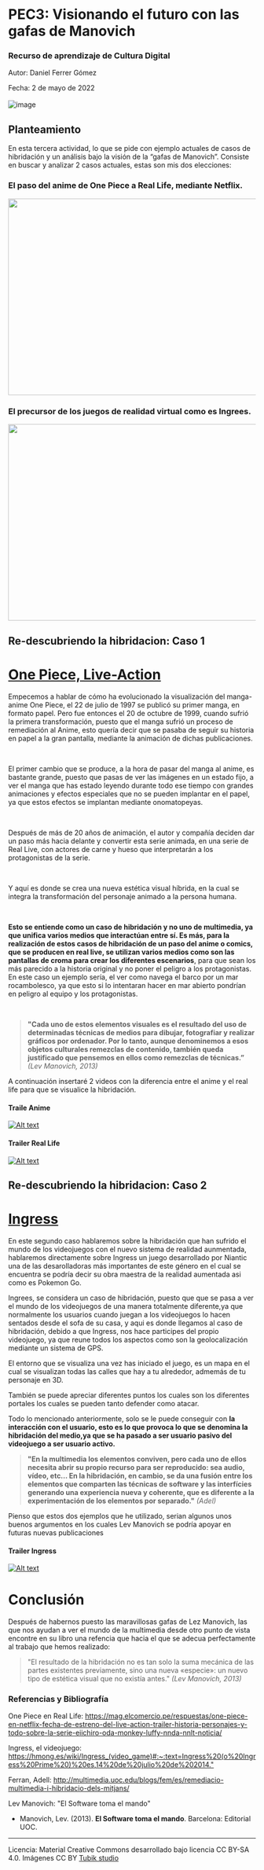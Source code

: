 # PEC3: Visionando el futuro con las gafas de Manovich 

### Recurso de aprendizaje de Cultura Digital 


Autor: Daniel Ferrer Gómez


Fecha: 2 de mayo de 2022 <br><br>
![image](https://github.com/dany2265/PEC3_Manovich_Reloaded/blob/main/gafas%20de%20manovich.jpg)



## Planteamiento
<p>En esta tercera actividad, lo que se pide con ejemplo actuales de casos de hibridación y un análisis bajo la visión de la “gafas de Manovich”. Consiste en buscar y analizar 2 casos actuales, estas son mis dos elecciones:</p>
    <h3>El paso del anime de One Piece a Real Life, mediante Netflix.</h3>
    <img src="https://github.com/dany2265/PEC3_Manovich_Reloaded/blob/main/One_Piece.webp" alt="" width="600px" height="400px">
    <h3>El precursor de los juegos de realidad virtual como es Ingrees.</h3>
<img src="https://github.com/dany2265/PEC3_Manovich_Reloaded/blob/main/social-og.jpeg" alt="" width="600px" height="400px">




## Re-descubriendo la hibridacion: Caso 1
 <h1><a href="https://mag.elcomercio.pe/respuestas/one-piece-en-netflix-fecha-de-estreno-del-live-action-trailer-historia-personajes-y-todo-sobre-la-serie-eiichiro-oda-monkey-luffy-nnda-nnlt-noticia/">One Piece, Live-Action</a></h1>

  <p>Empecemos a hablar de cómo ha evolucionado la visualización del manga-anime One Piece, el 22 de julio de 1997 se publicó su primer manga, en formato papel. Pero fue entonces el 20 de octubre de 1999, cuando sufrió la primera transformación, puesto que el manga sufrió un proceso de remediación al Anime, esto quería decir que se pasaba de seguir su historia en papel a la gran pantalla, mediante la animación de dichas publicaciones.</p><br>
    <p>El primer cambio que se produce, a la hora de pasar del manga al anime, es bastante grande, puesto que pasas de ver las imágenes en un estado fijo, a ver el manga que has estado leyendo durante todo ese tiempo con grandes animaciones y efectos especiales que no se pueden implantar en el papel, ya que estos efectos se implantan mediante onomatopeyas.</p><br>
    <p>Después de más de 20 años de animación, el autor y compañía deciden dar un paso más hacia delante y convertir esta serie animada, en una serie de Real Live, con actores de carne y hueso que interpretarán a los protagonistas de la serie.</p><br>
    <p>Y aquí es donde se crea una nueva estética visual híbrida, en la cual se integra la transformación del personaje animado a la persona humana.</p><br>
    <p><b>Esto se entiende como un caso de hibridación y no uno de multimedia, ya que unifica varios medios que interactúan entre sí. Es más, para la realización de estos casos de hibridación de un paso del anime o comics, que se producen en real live, se utilizan varios medios como son las pantallas de croma para crear los diferentes escenarios</b>, para que sean los más parecido a la historia original y no poner el peligro a los protagonistas. En este caso un ejemplo sería, el ver como navega el barco por un mar rocambolesco, ya que esto si lo intentaran hacer en mar abierto pondrían en peligro al equipo y los protagonistas.</p><br>

 <blockquote><b>"Cada uno de estos elementos visuales es el resultado del uso de determinadas técnicas de medios para dibujar, fotografiar y realizar gráficos por ordenador. Por lo tanto, aunque denominemos a esos objetos culturales remezclas de contenido, también queda justificado que pensemos en ellos como remezclas de técnicas.”</b> <cite>(Lev Manovich, 2013)</cite></blockquote>
 
 <p> A continuación insertaré 2 videos con la diferencia entre el anime y el real life para que se visualice la hibridación. </p>
   <h4>Traile Anime</h4>
    
   [![Alt text](https://img.youtube.com/vi/kgM3KEuw1fw/0.jpg)](https://www.youtube.com/watch?v=kgM3KEuw1fw)
   
 <h4>Trailer Real Life</h4> 
 
 [![Alt text](https://img.youtube.com/vi/CvPULYjNEBU/0.jpg)](https://www.youtube.com/watch?v=CvPULYjNEBU)

## Re-descubriendo la hibridacion: Caso 2
 <h1><a href="https://hmong.es/wiki/Ingress_(video_game)#:~:text=Ingress%20(o%20Ingress%20Prime%20)%20es,14%20de%20julio%20de%202014.">Ingress</a></h1>

<p>En este segundo caso hablaremos sobre la hibridación que han sufrido el mundo de los videojuegos con el nuevo sistema de realidad aunmentada, hablaremos directamente sobre Ingress un juego desarrollado por Niantic una de las desarolladoras más importantes de este género en el cual se encuentra se podría decir su obra maestra de la realidad aumentada asi como es Pokemon Go.</p>
<p>Ingrees, se considera un caso de hibridación, puesto que que se pasa a ver el mundo de los videojuegos de una manera totalmente diferente,ya que normalmente los usuarios cuando juegan a los videojuegos lo hacen sentados desde el sofa de su casa, y aqui es donde llegamos al caso de hibridación, debido a que Ingress, nos hace participes del propio videojuego, ya que reune todos los aspectos como son la geolocalización mediante un sistema de GPS.</p>
<p>El entorno que se visualiza una vez has iniciado el juego, es un mapa en el cual se visualizan todas las calles que hay a tu alrededor, admemás de tu personaje en 3D. </p>
<p>También se puede apreciar diferentes puntos los cuales son los diferentes portales los cuales se pueden tanto defender como atacar.</p>
<p>Todo lo mencionado anteriormente, solo se le puede conseguir con <b>la interacción con el usuario, esto es lo que provoca lo que se denomina la hibridación del medio,ya que se ha pasado a ser usuario pasivo del videojuego a ser usuario activo.</b></p>
<blockquote><b>"En la multimedia los elementos conviven, pero cada uno de ellos necesita abrir su propio recurso para ser reproducido: sea audio, vídeo, etc… En la hibridación, en cambio, se da una fusión entre los elementos que comparten las técnicas de software y las interfícies generando una experiencia nueva y coherente, que es diferente a la experimentación de los elementos por separado."</b>  <cite>(Adel)</cite></blockquote>

<p>Pienso que estos dos ejemplos que he utilizado, serian algunos unos buenos argumentos en los cuales Lev Manovich se podría apoyar en futuras nuevas publicaciones</p>
<h4>Trailer Ingress</h4> 

[![Alt text](https://img.youtube.com/vi/92rYjlxqypM/0.jpg)](https://www.youtube.com/watch?v=92rYjlxqypM)

<h1>Conclusión</h1>
<p>Después de habernos puesto las maravillosas gafas de Lez Manovich, las que nos ayudan a ver el mundo de la multimedia desde otro punto de vista encontre en su libro una refencia que hacia el que se adecua perfectamente al trabajo que hemos realizado:</p> 
<blockquote>"El resultado de la hibridación no es tan solo la suma mecánica de las partes existentes previamente, sino una nueva «especie»: un nuevo tipo de estética visual que no existía antes." 
        <cite>(Lev Manovich, 2013)</cite></blockquote>



### Referencias y Bibliografía
<p>One Piece en Real Life: 
<a href="https://mag.elcomercio.pe/respuestas/one-piece-en-netflix-fecha-de-estreno-del-live-action-trailer-historia-personajes-y-todo-sobre-la-serie-eiichiro-oda-monkey-luffy-nnda-nnlt-noticia/">https://mag.elcomercio.pe/respuestas/one-piece-en-netflix-fecha-de-estreno-del-live-action-trailer-historia-personajes-y-todo-sobre-la-serie-eiichiro-oda-monkey-luffy-nnda-nnlt-noticia/</a></p>
<p>Ingress, el videojuego:
<a href="https://hmong.es/wiki/Ingress_(video_game)#:~:text=Ingress%20(o%20Ingress%20Prime%20)%20es,14%20de%20julio%20de%202014.">https://hmong.es/wiki/Ingress_(video_game)#:~:text=Ingress%20(o%20Ingress%20Prime%20)%20es,14%20de%20julio%20de%202014."</a></p>
<p>Ferran, Adell: <a href="http://multimedia.uoc.edu/blogs/fem/es/remediacio-multimedia-i-hibridacio-dels-mitjans/">http://multimedia.uoc.edu/blogs/fem/es/remediacio-multimedia-i-hibridacio-dels-mitjans/</a></p>
<p>Lev Manovich: "El Software toma el mando"</p>

* Manovich, Lev. (2013). **El Software toma el mando**. Barcelona: Editorial UOC. 


----

Licencia: Material Creative Commons desarrollado bajo licencia CC BY-SA 4.0. Imágenes CC BY [Tubik studio](https://blog.tubikstudio.com/how-to-create-original-flat-illustrations-designers-tips/) 

